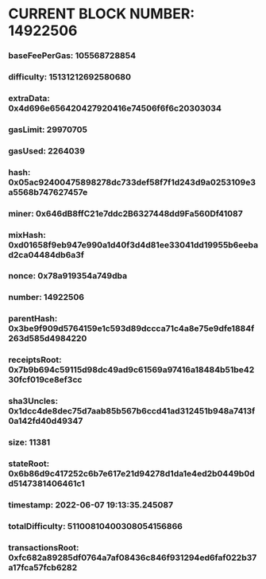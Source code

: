 # CURRENT BLOCK NUMBER: 14922506

### baseFeePerGas: 105568728854
### difficulty: 15131212692580680
### extraData: 0x4d696e656420427920416e74506f6f6c20303034
### gasLimit: 29970705
### gasUsed: 2264039
### hash: 0x05ac92400475898278dc733def58f7f1d243d9a0253109e3a5568b747627457e
### miner: 0x646dB8ffC21e7ddc2B6327448dd9Fa560Df41087
### mixHash: 0xd01658f9eb947e990a1d40f3d4d81ee33041dd19955b6eebad2ca04484db6a3f
### nonce: 0x78a919354a749dba
### number: 14922506
### parentHash: 0x3be9f909d5764159e1c593d89dccca71c4a8e75e9dfe1884f263d585d4984220
### receiptsRoot: 0x7b9b694c59115d98dc49ad9c61569a97416a18484b51be4230fcf019ce8ef3cc
### sha3Uncles: 0x1dcc4de8dec75d7aab85b567b6ccd41ad312451b948a7413f0a142fd40d49347
### size: 11381
### stateRoot: 0x6b86d9c417252c6b7e617e21d94278d1da1e4ed2b0449b0dd5147381406461c1
### timestamp: 2022-06-07 19:13:35.245087
### totalDifficulty: 51100810400308054156866
### transactionsRoot: 0xfc682a89285df0764a7af08436c846f931294ed6faf022b37a17fca57fcb6282
